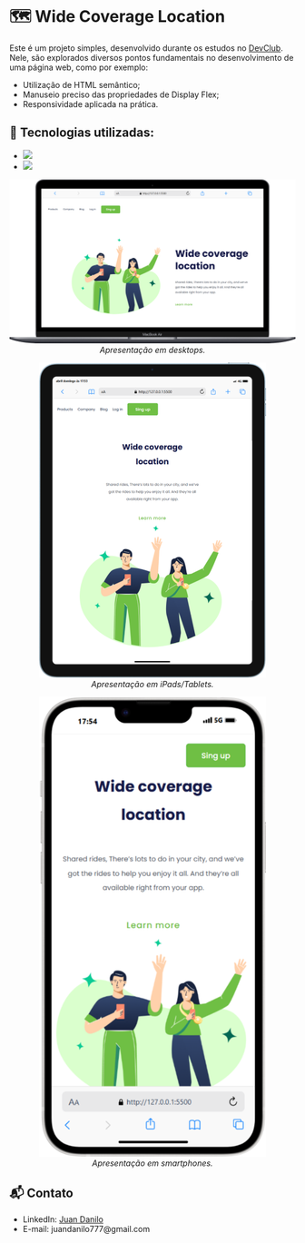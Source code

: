 <h1>🗺️ Wide Coverage Location</h1>

<p>
  Este é um projeto simples, desenvolvido durante os estudos no <a href="https://rodolfomori.com.br/">DevClub</a>.
  <br>
  Nele, são explorados diversos pontos fundamentais no desenvolvimento de uma página web, como por exemplo:
</p>

<ul>
  <li>Utilização de HTML semântico;</li>
  <li>Manuseio preciso das propriedades de Display Flex;</li>
  <li>Responsividade aplicada na prática.</li>
</ul>

<h2>🔨 Tecnologias utilizadas:</h2>

<ul>
  <li>
    <img src="https://img.shields.io/badge/HTML-239120?style=for-the-badge&logo=html5&logoColor=white">
  </li>
  <li>
    <img src="https://img.shields.io/badge/CSS-239120?&style=for-the-badge&logo=css3&logoColor=white">
  </li>
</ul>

<p align="center">
  <img src="https://github.com/Juan-Kmkz/wide-coverage-location/blob/main/assets/Macbook-Air-127.0.0.1.png?raw=true" width="800px">
  <br>
  <em>Apresentação em desktops.</em>
</p>

<p align="center">
  <img src="https://github.com/Juan-Kmkz/wide-coverage-location/blob/main/assets/iPad-Air-4-127.0.0.1.png?raw=true" width="400px">
  <br>
  <em>Apresentação em iPads/Tablets.</em>
</p>

<p align="center">
  <img src="https://github.com/Juan-Kmkz/wide-coverage-location/blob/main/assets/iPhone-14-Plus-127.0.0.1.png?raw=true" width="400px">
  <br>
  <em>Apresentação em smartphones.</em>
</p>

<h2>📬 Contato</h2>
<ul>
  <li>LinkedIn: <a href="https://www.linkedin.com/in/juan-danilo/">Juan Danilo</a></li>
  <li>E-mail: juandanilo777@gmail.com</li>
</ul>
